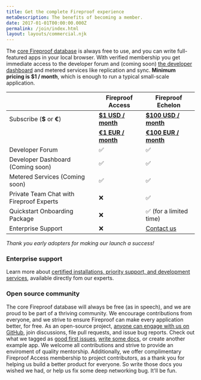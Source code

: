 ```yaml
---
title: Get the complete Fireproof experience
metaDescription: The benefits of becoming a member.
date: 2017-01-01T00:00:00.000Z
permalink: /join/index.html
layout: layouts/commercial.njk
---
```


The [core Fireproof database](https://www.npmjs.com/package/@fireproof/core) is always free to use, and you can write full-featured apps in your local browser. With verified membership you get immediate access to the developer forum and (coming soon) [the developer dashboard](/try-free/) and metered services like replication and sync. **Minimum pricing is $1 / month**, which is enough to run a typical small-scale application.

|                                        | Fireproof Access                          | Fireproof Echelon                       |
|----------------------------------------|-------------------------------------------|-----------------------------------------|
| Subscribe (**$** or **€**)            |  [**$1 USD / month**](https://access.fireproof.storage/checkout/access#subscribe)     | [**$100 USD / month**](https://access.fireproof.storage/checkout/echelon#subscribe)    |
|                                        |  [**€1 EUR / month**](https://access.fireproof.storage/checkout/access-eu#subscribe) | [**€100 EUR / month**](https://access.fireproof.storage/checkout/echelon-eu#subscribe) |
| Developer Forum                        | ✅                                         | ✅                                       |
| Developer Dashboard (Coming soon)      | ✅                                         | ✅                                       |
| Metered Services (Coming soon)         | ✅                                         | ✅                                       |
| Private Team Chat with Fireproof Experts | ❌                                       | ✅                                       |
| Quickstart Onboarding Package          | ❌                                         | ✅ (for a limited time)                  |
| Enterprise Support                     | ❌                                         | [Contact us](mailto:customer-success@fireproof.storage)                               |

*Thank you early adopters for making our launch a success!*

### Enterprise support

Learn more about [certified installations, priority support, and development services](/service-and-support/), available directly fom our experts.

### Open source community

The core Fireproof database will always be free (as in speech), and we are proud to be part of a thriving community. We encourage contributions from everyone, and we strive to ensure Fireproof can make every application better, for free. As an open-source project, [anyone can engage with us on GitHub](https://github.com/fireproof-storage/fireproof/projects?query=is%3Aopen), join discussions, file pull requests, and issue bug reports. Check out what we tagged as [good first issues](https://github.com/fireproof-storage/fireproof/issues?q=is%3Aissue+is%3Aopen+label%3A%22good+first+issue%22), [write some docs](), or create another example app. We welcome all contributions and strive to provide an enviroment of quality mentorship. Additionally, we offer complimentary Fireproof Access membership to project contributors, as a thank you for helping us build a better product for everyone. So write those docs you wished we had, or help us fix some deep networking bug. It'll be fun.